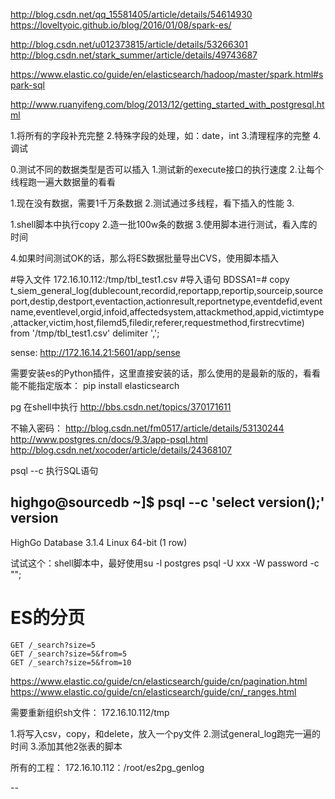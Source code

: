 http://blog.csdn.net/qq_15581405/article/details/54614930
https://loveltyoic.github.io/blog/2016/01/08/spark-es/


http://blog.csdn.net/u012373815/article/details/53266301
http://blog.csdn.net/stark_summer/article/details/49743687

https://www.elastic.co/guide/en/elasticsearch/hadoop/master/spark.html#spark-sql

http://www.ruanyifeng.com/blog/2013/12/getting_started_with_postgresql.html


1.将所有的字段补充完整
2.特殊字段的处理，如：date，int
3.清理程序的完整
4.调试

0.测试不同的数据类型是否可以插入
1.测试新的execute接口的执行速度
2.让每个线程跑一遍大数据量的看看


1.现在没有数据，需要1千万条数据
2.测试通过多线程，看下插入的性能
3.


1.shell脚本中执行copy
2.造一批100w条的数据
3.使用脚本进行测试，看入库的时间

4.如果时间测试OK的话，那么将ES数据批量导出CVS，使用脚本插入

#导入文件
172.16.10.112:/tmp/tbl_test1.csv
#导入语句
BDSSA1=# copy t_siem_general_log(dublecount,recordid,reportapp,reportip,sourceip,sourceport,destip,destport,eventaction,actionresult,reportnetype,eventdefid,eventname,eventlevel,orgid,infoid,affectedsystem,attackmethod,appid,victimtype,attacker,victim,host,filemd5,filedir,referer,requestmethod,firstrecvtime) from '/tmp/tbl_test1.csv' delimiter ',';

sense:
http://172.16.14.21:5601/app/sense

需要安装es的Python插件，这里直接安装的话，那么使用的是最新的版的，看看能不能指定版本：
pip install elasticsearch




pg 在shell中执行
http://bbs.csdn.net/topics/370171611

不输入密码：
http://blog.csdn.net/fm0517/article/details/53130244
http://www.postgres.cn/docs/9.3/app-psql.html
http://blog.csdn.net/xocoder/article/details/24368107


psql --c 执行SQL语句

highgo@sourcedb ~]$ psql --c 'select version();'
              version               
------------------------------------
 HighGo Database 3.1.4 Linux 64-bit
(1 row)

试试这个：shell脚本中，最好使用su -l postgres psql -U xxx -W password -c "";


# ES的分页

```
GET /_search?size=5
GET /_search?size=5&from=5
GET /_search?size=5&from=10

```

https://www.elastic.co/guide/cn/elasticsearch/guide/cn/pagination.html
https://www.elastic.co/guide/cn/elasticsearch/guide/cn/_ranges.html


需要重新组织sh文件：
172.16.10.112/tmp


1.将写入csv，copy，和delete，放入一个py文件
2.测试general_log跑完一遍的时间
3.添加其他2张表的脚本

所有的工程：
172.16.10.112：/root/es2pg_genlog


--







